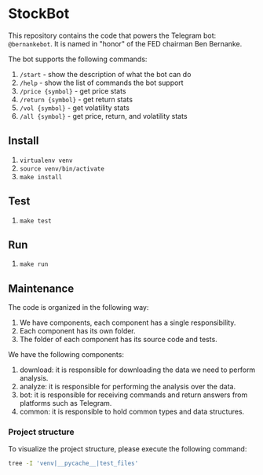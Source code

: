 # StockBot

This repository contains the code that powers the Telegram bot: `@bernankebot`.
It is named in "honor" of the FED chairman Ben Bernanke.

The bot supports the following commands:

1. `/start` - show the description of what the bot can do
2. `/help` - show the list of commands the bot support
3. `/price {symbol}` - get price stats
4. `/return {symbol}` - get return stats
5. `/vol {symbol}` - get volatility stats
6. `/all {symbol}` - get price, return, and volatility stats

## Install

1. `virtualenv venv`
2. `source venv/bin/activate`
3. `make install`

## Test

1. `make test`

## Run

1. `make run`

## Maintenance

The code is organized in the following way:

1. We have components, each component has a single responsibility.
2. Each component has its own folder.
3. The folder of each component has its source code and tests.

We have the following components:

1. download: it is responsible for downloading the data we need to perform
   analysis.
2. analyze: it is responsible for performing the analysis over the data.
3. bot: it is responsible for receiving commands and return answers from
   platforms such as Telegram.
4. common: it is responsible to hold common types and data structures.

### Project structure

To visualize the project structure, please execute the following command:

```bash
tree -I 'venv|__pycache__|test_files'
```
